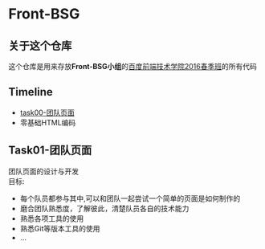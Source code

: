 # Front-BSG

## 关于这个仓库
这个仓库是用来存放**Front-BSG小组**的[百度前端技术学院2016春季班](https://github.com/baidu-ife/ife)的所有代码

## Timeline
* [task00-团队页面](http://frontbsg.github.io/IFE-Publish/)
* 零基础HTML编码

## Task01-团队页面
团队页面的设计与开发  
目标:
* 每个队员都参与其中,可以和团队一起尝试一个简单的页面是如何制作的
* 磨合团队熟悉度，了解彼此，清楚队员各自的技术能力
* 熟悉各项工具的使用
* 熟悉Git等版本工具的使用
* ...
